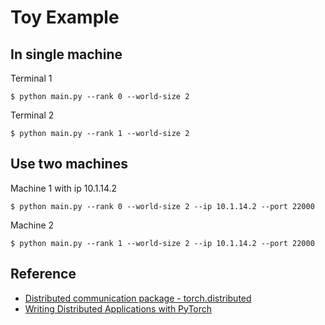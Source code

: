 # Toy Example

## In single machine

Terminal 1
```
$ python main.py --rank 0 --world-size 2
```

Terminal 2
```
$ python main.py --rank 1 --world-size 2
```

## Use two machines

Machine 1 with ip 10.1.14.2
```
$ python main.py --rank 0 --world-size 2 --ip 10.1.14.2 --port 22000
```

Machine 2
```
$ python main.py --rank 1 --world-size 2 --ip 10.1.14.2 --port 22000
```

## Reference

- [Distributed communication package - torch.distributed](http://pytorch.org/docs/master/distributed.html)
- [Writing Distributed Applications with PyTorch](http://pytorch.org/tutorials/intermediate/dist_tuto.html)

